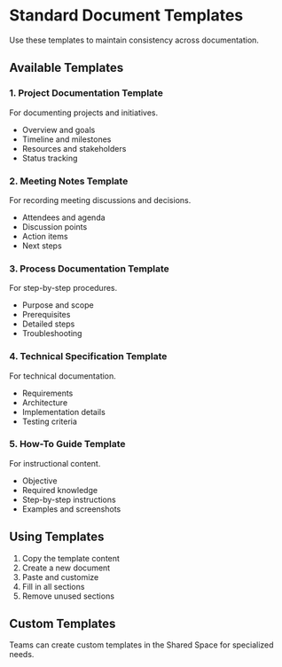 # Standard Document Templates

Use these templates to maintain consistency across documentation.

## Available Templates

### 1. Project Documentation Template
For documenting projects and initiatives.
- Overview and goals
- Timeline and milestones
- Resources and stakeholders
- Status tracking

### 2. Meeting Notes Template
For recording meeting discussions and decisions.
- Attendees and agenda
- Discussion points
- Action items
- Next steps

### 3. Process Documentation Template
For step-by-step procedures.
- Purpose and scope
- Prerequisites
- Detailed steps
- Troubleshooting

### 4. Technical Specification Template
For technical documentation.
- Requirements
- Architecture
- Implementation details
- Testing criteria

### 5. How-To Guide Template
For instructional content.
- Objective
- Required knowledge
- Step-by-step instructions
- Examples and screenshots

## Using Templates

1. Copy the template content
2. Create a new document
3. Paste and customize
4. Fill in all sections
5. Remove unused sections

## Custom Templates

Teams can create custom templates in the Shared Space for specialized needs.